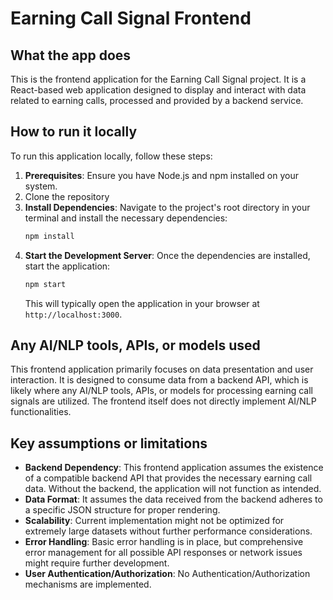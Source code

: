 # Earning Call Signal Frontend

## What the app does
This is the frontend application for the Earning Call Signal project. It is a React-based web application designed to display and interact with data related to earning calls, processed and provided by a backend service.

## How to run it locally
To run this application locally, follow these steps:

1.  **Prerequisites**: Ensure you have Node.js and npm installed on your system.
2. Clone the repository
3.  **Install Dependencies**: Navigate to the project's root directory in your terminal and install the necessary dependencies:
    ```bash
    npm install
    ```
4.  **Start the Development Server**: Once the dependencies are installed, start the application:
    ```bash
    npm start
    ```
    This will typically open the application in your browser at `http://localhost:3000`.

## Any AI/NLP tools, APIs, or models used
This frontend application primarily focuses on data presentation and user interaction. It is designed to consume data from a backend API, which is likely where any AI/NLP tools, APIs, or models for processing earning call signals are utilized. The frontend itself does not directly implement AI/NLP functionalities.

## Key assumptions or limitations
*   **Backend Dependency**: This frontend application assumes the existence of a compatible backend API that provides the necessary earning call data. Without the backend, the application will not function as intended.
*   **Data Format**: It assumes the data received from the backend adheres to a specific JSON structure for proper rendering.
*   **Scalability**: Current implementation might not be optimized for extremely large datasets without further performance considerations.
*   **Error Handling**: Basic error handling is in place, but comprehensive error management for all possible API responses or network issues might require further development.
*   **User Authentication/Authorization**: No Authentication/Authorization mechanisms are implemented.
